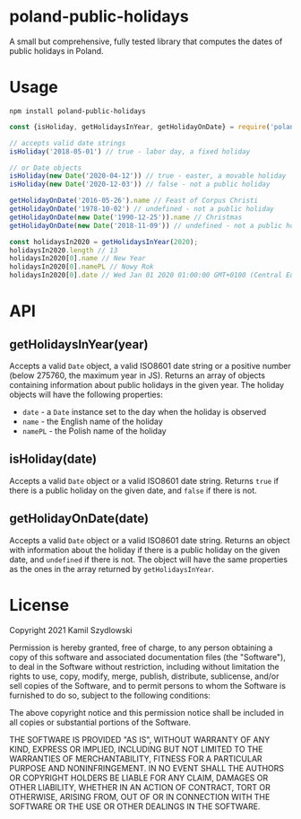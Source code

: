 # poland-public-holidays

A small but comprehensive, fully tested library that computes the dates of public holidays in Poland.

# Usage

```
npm install poland-public-holidays
```

```javascript
const {isHoliday, getHolidaysInYear, getHolidayOnDate} = require('poland-public-holidays')

// accepts valid date strings
isHoliday('2018-05-01') // true - labor day, a fixed holiday

// or Date objects
isHoliday(new Date('2020-04-12')) // true - easter, a movable holiday
isHoliday(new Date('2020-12-03')) // false - not a public holiday

getHolidayOnDate('2016-05-26').name // Feast of Corpus Christi
getHolidayOnDate('1978-10-02') // undefined - not a public holiday
getHolidayOnDate(new Date('1990-12-25')).name // Christmas
getHolidayOnDate(new Date('2018-11-09')) // undefined - not a public holiday

const holidaysIn2020 = getHolidaysInYear(2020);
holidaysIn2020.length // 13
holidaysIn2020[0].name // New Year
holidaysIn2020[0].namePL // Nowy Rok
holidaysIn2020[0].date // Wed Jan 01 2020 01:00:00 GMT+0100 (Central European Standard Time)
```

# API

## getHolidaysInYear(year)

Accepts a valid `Date` object, a valid ISO8601 date string or a positive number (below 275760, the maximum year in JS). Returns an array of objects containing information about public holidays in the given year. The holiday objects will have the following properties:
- `date` - a `Date` instance set to the day when the holiday is observed
- `name` - the English name of the holiday
- `namePL` - the Polish name of the holiday

## isHoliday(date)

Accepts a valid `Date` object or a valid ISO8601 date string. Returns `true` if there is a public holiday on the given date, and `false` if there is not.

## getHolidayOnDate(date)

Accepts a valid `Date` object or a valid ISO8601 date string. Returns an object with information about the holiday if there is a public holiday on the given date, and `undefined` if there is not. The object will have the same properties as the ones in the array returned by `getHolidaysInYear`.

# License

Copyright 2021 Kamil Szydlowski

Permission is hereby granted, free of charge, to any person obtaining a copy of this software and associated documentation files (the "Software"), to deal in the Software without restriction, including without limitation the rights to use, copy, modify, merge, publish, distribute, sublicense, and/or sell copies of the Software, and to permit persons to whom the Software is furnished to do so, subject to the following conditions:

The above copyright notice and this permission notice shall be included in all copies or substantial portions of the Software.

THE SOFTWARE IS PROVIDED "AS IS", WITHOUT WARRANTY OF ANY KIND, EXPRESS OR IMPLIED, INCLUDING BUT NOT LIMITED TO THE WARRANTIES OF MERCHANTABILITY, FITNESS FOR A PARTICULAR PURPOSE AND NONINFRINGEMENT. IN NO EVENT SHALL THE AUTHORS OR COPYRIGHT HOLDERS BE LIABLE FOR ANY CLAIM, DAMAGES OR OTHER LIABILITY, WHETHER IN AN ACTION OF CONTRACT, TORT OR OTHERWISE, ARISING FROM, OUT OF OR IN CONNECTION WITH THE SOFTWARE OR THE USE OR OTHER DEALINGS IN THE SOFTWARE.